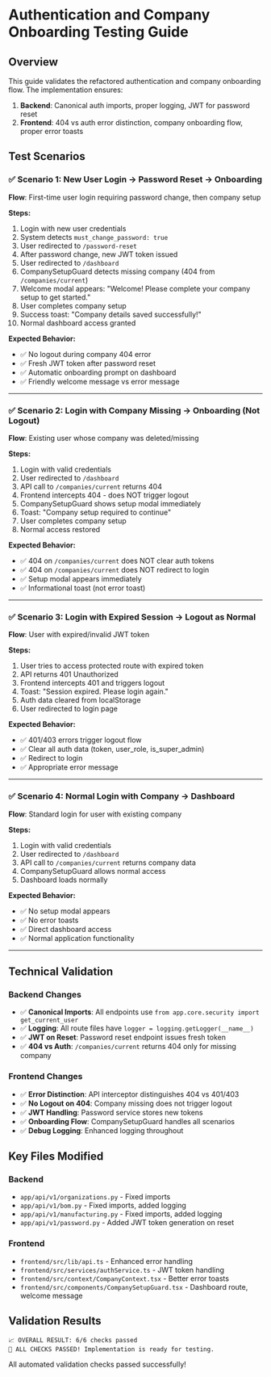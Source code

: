 # Authentication and Company Onboarding Testing Guide

## Overview
This guide validates the refactored authentication and company onboarding flow. The implementation ensures:

1. **Backend**: Canonical auth imports, proper logging, JWT for password reset
2. **Frontend**: 404 vs auth error distinction, company onboarding flow, proper error toasts

## Test Scenarios

### ✅ Scenario 1: New User Login → Password Reset → Onboarding
**Flow**: First-time user login requiring password change, then company setup

**Steps:**
1. Login with new user credentials
2. System detects `must_change_password: true`
3. User redirected to `/password-reset`
4. After password change, new JWT token issued
5. User redirected to `/dashboard` 
6. CompanySetupGuard detects missing company (404 from `/companies/current`)
7. Welcome modal appears: "Welcome! Please complete your company setup to get started."
8. User completes company setup
9. Success toast: "Company details saved successfully!"
10. Normal dashboard access granted

**Expected Behavior:**
- ✅ No logout during company 404 error
- ✅ Fresh JWT token after password reset
- ✅ Automatic onboarding prompt on dashboard
- ✅ Friendly welcome message vs error message

---

### ✅ Scenario 2: Login with Company Missing → Onboarding (Not Logout)
**Flow**: Existing user whose company was deleted/missing

**Steps:**
1. Login with valid credentials
2. User redirected to `/dashboard`
3. API call to `/companies/current` returns 404
4. Frontend intercepts 404 - does NOT trigger logout
5. CompanySetupGuard shows setup modal immediately
6. Toast: "Company setup required to continue"
7. User completes company setup
8. Normal access restored

**Expected Behavior:**
- ✅ 404 on `/companies/current` does NOT clear auth tokens
- ✅ 404 on `/companies/current` does NOT redirect to login
- ✅ Setup modal appears immediately 
- ✅ Informational toast (not error toast)

---

### ✅ Scenario 3: Login with Expired Session → Logout as Normal
**Flow**: User with expired/invalid JWT token

**Steps:**
1. User tries to access protected route with expired token
2. API returns 401 Unauthorized
3. Frontend intercepts 401 and triggers logout
4. Toast: "Session expired. Please login again."
5. Auth data cleared from localStorage
6. User redirected to login page

**Expected Behavior:**
- ✅ 401/403 errors trigger logout flow
- ✅ Clear all auth data (token, user_role, is_super_admin)
- ✅ Redirect to login
- ✅ Appropriate error message

---

### ✅ Scenario 4: Normal Login with Company → Dashboard
**Flow**: Standard login for user with existing company

**Steps:**
1. Login with valid credentials
2. User redirected to `/dashboard`
3. API call to `/companies/current` returns company data
4. CompanySetupGuard allows normal access
5. Dashboard loads normally

**Expected Behavior:**
- ✅ No setup modal appears
- ✅ No error toasts
- ✅ Direct dashboard access
- ✅ Normal application functionality

---

## Technical Validation

### Backend Changes
- ✅ **Canonical Imports**: All endpoints use `from app.core.security import get_current_user`
- ✅ **Logging**: All route files have `logger = logging.getLogger(__name__)`
- ✅ **JWT on Reset**: Password reset endpoint issues fresh token
- ✅ **404 vs Auth**: `/companies/current` returns 404 only for missing company

### Frontend Changes  
- ✅ **Error Distinction**: API interceptor distinguishes 404 vs 401/403
- ✅ **No Logout on 404**: Company missing does not trigger logout
- ✅ **JWT Handling**: Password service stores new tokens
- ✅ **Onboarding Flow**: CompanySetupGuard handles all scenarios
- ✅ **Debug Logging**: Enhanced logging throughout

## Key Files Modified

### Backend
- `app/api/v1/organizations.py` - Fixed imports
- `app/api/v1/bom.py` - Fixed imports, added logging  
- `app/api/v1/manufacturing.py` - Fixed imports, added logging
- `app/api/v1/password.py` - Added JWT token generation on reset

### Frontend
- `frontend/src/lib/api.ts` - Enhanced error handling
- `frontend/src/services/authService.ts` - JWT token handling
- `frontend/src/context/CompanyContext.tsx` - Better error toasts
- `frontend/src/components/CompanySetupGuard.tsx` - Dashboard route, welcome message

## Validation Results
```
📈 OVERALL RESULT: 6/6 checks passed
🎉 ALL CHECKS PASSED! Implementation is ready for testing.
```

All automated validation checks passed successfully!
